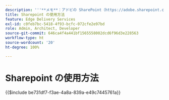 ```yaml
---
description: '''**メモ**：アドビの SharePoint（https://adobe.sharepoint.com）を使用するプロジェクトの場合は、こちらから続けてください。'
title: Sharepoint の使用方法
feature: Edge Delivery Services
exl-id: c0feb7bc-5418-4f93-bcfc-072cfe2e97bd
role: Admin, Architect, Developer
source-git-commit: 646ca4f4a441bf1565558002dcd6f96d3e228563
workflow-type: ht
source-wordcount: '20'
ht-degree: 100%

---
```


# Sharepoint の使用方法

{{$include be731df7-f3ae-4a8a-839a-e49c7445761a}}

